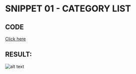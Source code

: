 # SNIPPET 01 - CATEGORY LIST
## CODE

[Click here](https://github.com/mauro-codes/tailwind-css-snippets/blob/master/snippet-01/snippet-01.html)

## RESULT:

![alt text](https://github.com/mauro-codes/tailwind-css-snippets/blob/master/snippet-01/snippet-01-result.png "Snippet 01 - Result")
